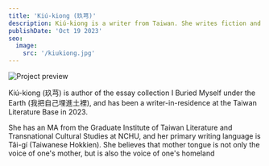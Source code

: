 ```yaml
---
title: 'Kiú-kiong (玖芎)'
description: Kiú-kiong is a writer from Taiwan. She writes fiction and nonfiction, in Mandarin and Tâi-gí.
publishDate: 'Oct 19 2023'
seo:
  image:
    src: '/kiukiong.jpg'
---
```


![Project preview](/kiukiong.jpg)

Kiú-kiong (玖芎) is author of the essay collection I Buried Myself under the Earth (我把自己埋進土裡), and has been a writer-in-residence at the Taiwan Literature Base in 2023.

She has an MA from the Graduate Institute of Taiwan Literature and Transnational Cultural Studies at NCHU, and her primary writing language is Tâi-gí (Taiwanese Hokkien). She believes that mother tongue is not only the voice of one's mother, but is also the voice of one's homeland

